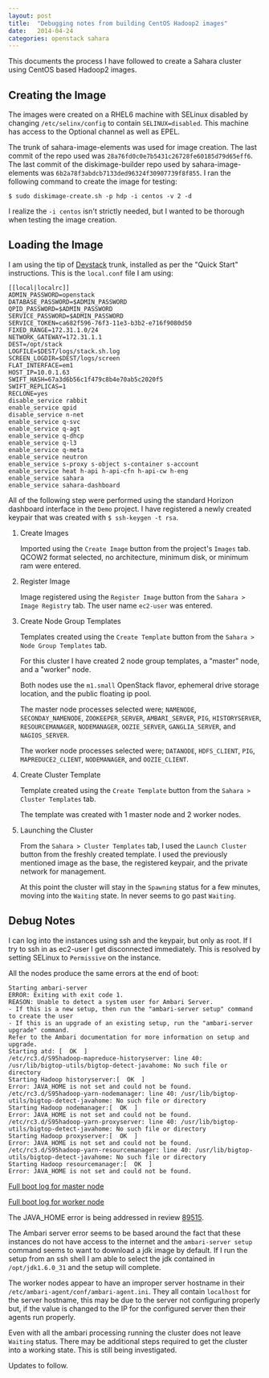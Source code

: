 ```yaml
---
layout: post
title:  "Debugging notes from building CentOS Hadoop2 images"
date:   2014-04-24
categories: openstack sahara
---
```


This documents the process I have followed to create a Sahara cluster using
CentOS based Hadoop2 images.

Creating the Image
----

The images were created on a RHEL6 machine with SELinux disabled by changing
`/etc/selinx/config` to contain `SELINUX=disabled`. This machine
has access to the Optional channel as well as EPEL.

The trunk of sahara-image-elements was used for image creation. The last commit
of the repo used was `28a76fd0c0e7b5431c26728fe60185d79d65eff6`. The last
commit of the diskimage-builder repo used by sahara-image-elements was
`6b2a78f3abdcb7133ded96324f30907739f8f855`. I ran the following command to
create the image for testing:

    $ sudo diskimage-create.sh -p hdp -i centos -v 2 -d

I realize the `-i centos` isn't strictly needed, but I wanted to be thorough
when testing the image creation.

Loading the Image
----

I am using the tip of [Devstack](http://devstack.org) trunk, installed as per
the "Quick Start" instructions. This is the `local.conf` file I am using:

    [[local|localrc]]
    ADMIN_PASSWORD=openstack
    DATABASE_PASSWORD=$ADMIN_PASSWORD
    QPID_PASSWORD=$ADMIN_PASSWORD
    SERVICE_PASSWORD=$ADMIN_PASSWORD
    SERVICE_TOKEN=ca682f596-76f3-11e3-b3b2-e716f9080d50
    FIXED_RANGE=172.31.1.0/24
    NETWORK_GATEWAY=172.31.1.1
    DEST=/opt/stack
    LOGFILE=$DEST/logs/stack.sh.log
    SCREEN_LOGDIR=$DEST/logs/screen
    FLAT_INTERFACE=em1
    HOST_IP=10.0.1.63
    SWIFT_HASH=67a3d6b56c1f479c8b4e70ab5c2020f5
    SWIFT_REPLICAS=1
    RECLONE=yes
    disable_service rabbit
    enable_service qpid
    disable_service n-net
    enable_service q-svc
    enable_service q-agt
    enable_service q-dhcp
    enable_service q-l3
    enable_service q-meta
    enable_service neutron
    enable_service s-proxy s-object s-container s-account
    enable_service heat h-api h-api-cfn h-api-cw h-eng
    enable_service sahara
    enable_service sahara-dashboard

All of the following step were performed using the standard Horizon dashboard
interface in the `Demo` project. I have registered a newly created keypair
that was created with `$ ssh-keygen -t rsa`.

1. Create Images

    Imported using the `Create Image` button from the project's `Images` tab.
    QCOW2 format selected, no architecture, minimum disk, or minimum ram were
    entered.

2. Register Image

    Image registered using the `Register Image` button from the
    `Sahara > Image Registry` tab. The user name `ec2-user` was entered.

3. Create Node Group Templates

    Templates created using the `Create Template` button from the
    `Sahara > Node Group Templates` tab.

    For this cluster I have created 2 node group templates, a "master" node,
    and a "worker" node.

    Both nodes use the `m1.small` OpenStack flavor, ephemeral drive storage
    location, and the public floating ip pool.

    The master node processes selected were; `NAMENODE`, `SECONDAY_NAMENODE`,
    `ZOOKEEPER_SERVER`, `AMBARI_SERVER`, `PIG`, `HISTORYSERVER`,
    `RESOURCEMANAGER`, `NODEMANAGER`, `OOZIE_SERVER`, `GANGLIA_SERVER`, and
    `NAGIOS_SERVER`.

    The worker node processes selected were; `DATANODE`, `HDFS_CLIENT`, `PIG`,
    `MAPREDUCE2_CLIENT`, `NODEMANAGER`, and `OOZIE_CLIENT`.

4. Create Cluster Template

    Template created using the `Create Template` button from the
    `Sahara > Cluster Templates` tab.

    The template was created with 1 master node and 2 worker nodes.

5. Launching the Cluster

    From the `Sahara > Cluster Templates` tab, I used the `Launch Cluster`
    button from the freshly created template. I used the previously mentioned
    image as the base, the registered keypair, and the private network for
    management.

    At this point the cluster will stay in the `Spawning` status for a few
    minutes, moving into the `Waiting` state. In never seems to go past
    `Waiting`.

Debug Notes
----

I can log into the instances using ssh and the keypair, but only as root.
If I try to ssh in as ec2-user I get disconnected immediately. This is
resolved by setting SELinux to `Permissive` on the instance.

All the nodes produce the same errors at the end of boot:

    Starting ambari-server
    ERROR: Exiting with exit code 1. 
    REASON: Unable to detect a system user for Ambari Server.
    - If this is a new setup, then run the "ambari-server setup" command to create the user
    - If this is an upgrade of an existing setup, run the "ambari-server upgrade" command.
    Refer to the Ambari documentation for more information on setup and upgrade.
    Starting atd: [  OK  ]
    /etc/rc3.d/S95hadoop-mapreduce-historyserver: line 40: /usr/lib/bigtop-utils/bigtop-detect-javahome: No such file or directory
    Starting Hadoop historyserver:[  OK  ]
    Error: JAVA_HOME is not set and could not be found.
    /etc/rc3.d/S95hadoop-yarn-nodemanager: line 40: /usr/lib/bigtop-utils/bigtop-detect-javahome: No such file or directory
    Starting Hadoop nodemanager:[  OK  ]
    Error: JAVA_HOME is not set and could not be found.
    /etc/rc3.d/S95hadoop-yarn-proxyserver: line 40: /usr/lib/bigtop-utils/bigtop-detect-javahome: No such file or directory
    Starting Hadoop proxyserver:[  OK  ]
    Error: JAVA_HOME is not set and could not be found.
    /etc/rc3.d/S95hadoop-yarn-resourcemanager: line 40: /usr/lib/bigtop-utils/bigtop-detect-javahome: No such file or directory
    Starting Hadoop resourcemanager:[  OK  ]
    Error: JAVA_HOME is not set and could not be found.

[Full boot log for master node](https://gist.github.com/elmiko/31294ea3a36f4f25c445)

[Full boot log for worker node](https://gist.github.com/elmiko/bb7be3694a39fbdc083f)

The JAVA\_HOME error is being addressed in review
[89515](https://review.openstack.org/#/c/89515/).

The Ambari server error seems to be based around the fact that these instances
do not have access to the internet and the `ambari-server setup` command
seems to want to download a jdk image by default. If I run the setup from an
ssh shell I am able to select the jdk contained in `/opt/jdk1.6.0_31` and the
setup will complete.

The worker nodes appear to have an improper server hostname in their
`/etc/ambari-agent/conf/ambari-agent.ini`. They all contain `localhost` for
the server hostname, this may be due to the server not configuring properly
but, if the value is changed to the IP for the configured server then their
agents run properly.

Even with all the ambari processing running the cluster does not leave
`Waiting` status. There may be additional steps required to get the cluster
into a working state. This is still being investigated.

Updates to follow.

